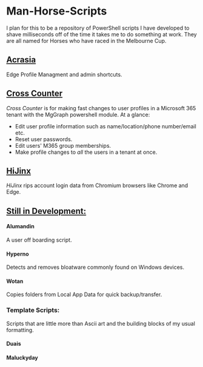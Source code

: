 # Man-Horse-Scripts
I plan for this to  be a repository of PowerShell scripts I have developed to shave milliseconds off of the time it takes me to do something at work.
They are all named for Horses who have raced in the Melbourne Cup.

## [Acrasia](./Acrasia/)
Edge Profile Managment and admin shortcuts.

## [Cross Counter](./CrossCounter/)
*Cross Counter* is for making fast changes to user profiles in a Microsoft 365 tenant with the MgGraph powershell module. 
At a glance:
 - Edit user profile information such as name/location/phone number/email etc.
 - Reset user passwords.
 - Edit users' M365 group memberships.
 - Make profile changes to *all* the users in a tenant at once.

## [HiJinx](./HiJinx/)
*HiJinx* rips account login data from Chromium browsers like Chrome and Edge.

## [Still in Development:](./Dev/)

#### **Alumandin**
A user off boarding script.

#### **Hyperno**
Detects and removes bloatware commonly found on Windows devices.

#### **Wotan**
Copies folders from Local App Data for quick backup/transfer.

### Template Scripts:
Scripts that are little more than Ascii art and the building blocks of my usual formatting.
#### **Duais**
#### **Maluckyday**
